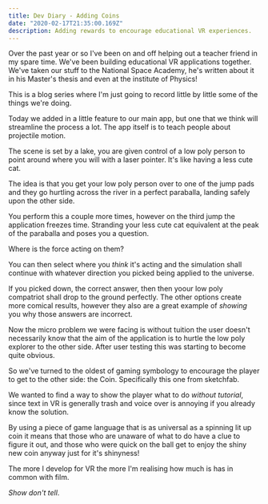 ```yaml
---
title: Dev Diary - Adding Coins
date: "2020-02-17T21:35:00.169Z"
description: Adding rewards to encourage educational VR experiences.
---
```


Over the past year or so I've been on and off helping out a teacher friend in my spare time. We've been building educational VR applications together. We've taken our stuff to the National Space Academy, he's written about it in his Master's thesis and even at the institute of Physics!

This is a blog series where I'm just going to record little by little some of the things we're doing.

Today we added in a little feature to our main app, but one that we think will streamline the process a lot. The app itself is to teach people about projectile motion.

The scene is set by a lake, you are given control of a low poly person to point around where you will with a laser pointer. It's like having a less cute cat.

The idea is that you get your low poly person over to one of the jump pads and they go hurtling across the river in a perfect paraballa, landing safely upon the other side.

You perform this a couple more times, however on the third jump the application freezes time. Stranding your less cute cat equivalent at the peak of the paraballa and poses you a question.

Where is the force acting on them?

You can then select where you _think_ it's acting and the simulation shall continue with whatever direction you picked being applied to the universe.

If you picked down, the correct answer, then then yoour low poly compatriot shall drop to the ground perfectly. The other options create more comical results, however they also are a great example of _showing_ you why those answers are incorrect.

Now the micro problem we were facing is without tuition the user doesn't necessarily know that the aim of the application is to hurtle the low poly explorer to the other side. After user testing this was starting to become quite obvious.

So we've turned to the oldest of gaming symbology to encourage the player to get to the other side: the Coin. Specifically this one from sketchfab.

We wanted to find a way to show the player what to do _without tutorial_, since text in VR is generally trash and voice over is annoying if you already know the solution.

By using a piece of game language that is as universal as a spinning lit up coin it means that those who are unaware of what to do have a clue to figure it out, and those who were quick on the ball get to enjoy the shiny new coin anyway just for it's shinyness!

The more I develop for VR the more I'm realising how much is has in common with film.

_Show don't tell_.
